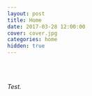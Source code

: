 ```yaml
---
layout: post
title: Home
date: 2017-03-28 12:00:00
cover: cover.jpg
categories: home
hidden: true
---
```


<html>
<br><br>
</html>

_Test._
